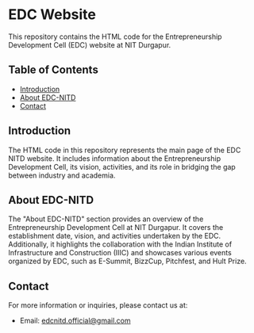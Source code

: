 # EDC Website

This repository contains the HTML code for the Entrepreneurship Development Cell (EDC) website at NIT Durgapur.

## Table of Contents

- [Introduction](#introduction)
- [About EDC-NITD](#about-edc-nitd)
- [Contact](#contact)

## Introduction

The HTML code in this repository represents the main page of the EDC NITD website. It includes information about the Entrepreneurship Development Cell, its vision, activities, and its role in bridging the gap between industry and academia.

## About EDC-NITD

The "About EDC-NITD" section provides an overview of the Entrepreneurship Development Cell at NIT Durgapur. It covers the establishment date, vision, and activities undertaken by the EDC. Additionally, it highlights the collaboration with the Indian Institute of Infrastructure and Construction (IIIC) and showcases various events organized by EDC, such as E-Summit, BizzCup, Pitchfest, and Hult Prize.

## Contact

For more information or inquiries, please contact us at:

- Email: edcnitd.official@gmail.com

